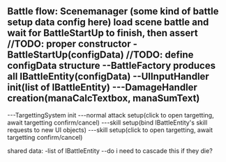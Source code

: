 Battle flow:
Scenemanager (some kind of battle setup data config here)
<test>load scene battle and wait for BattleStartUp to finish, then assert
//TODO: proper constructor 
-BattleStartUp(configData)
//TODO: define configData structure
--<test>BattleFactory produces all IBattleEntity(configData)</test>
--UIInputHandler init(list of IBattleEntity)
---<test>DamageHandler creation(manaCalcTextbox, manaSumText)</test>
-----
---<test>TargettingSystem init</test>
---<test>normal attack setup(click to open targetting, await targetting confirm/cancel)</test>
---<test>skill setup(bind IBattleEntity's skill requests to new UI objects)</test>
---<test>skill setup(click to open targetting, await targetting confirm/cancel)</test>


</test>
shared data:
-list of IBattleEntity
--do i need to cascade this if they die?